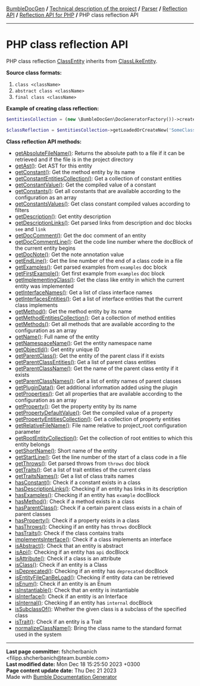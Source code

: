 <embed> <a href="/docs/README.md">BumbleDocGen</a> <b>/</b> <a href="/docs/tech/readme.md">Technical description of the project</a> <b>/</b> <a href="/docs/tech/2.parser/readme.md">Parser</a> <b>/</b> <a href="/docs/tech/2.parser/reflectionApi/readme.md">Reflection API</a> <b>/</b> <a href="/docs/tech/2.parser/reflectionApi/php/readme.md">Reflection API for PHP</a> <b>/</b> PHP class reflection API<hr> </embed>

<embed> <h1>PHP class reflection API</h1> </embed>

PHP class reflection <a href="/docs/tech/2.parser/reflectionApi/php/classes/ClassEntity.md">ClassEntity</a> inherits from <a href="/docs/tech/2.parser/reflectionApi/php/classes/ClassLikeEntity_4.md">ClassLikeEntity</a>.

**Source class formats:**

1) `class <className>`
2) `abstract class <className>`
3) `final class <className>`

**Example of creating class reflection:**

```php
$entitiesCollection = (new \BumbleDocGen\DocGeneratorFactory())->createRootEntitiesCollection($reflectionApiConfig);

$classReflection = $entitiesCollection->getLoadedOrCreateNew('SomeClassName'); // or get()
```

**Class reflection API methods:**

- [getAbsoluteFileName()](/docs/tech/2.parser/reflectionApi/php/classes/ClassEntity.md#mgetabsolutefilename): Returns the absolute path to a file if it can be retrieved and if the file is in the project directory
- [getAst()](/docs/tech/2.parser/reflectionApi/php/classes/ClassEntity.md#mgetast): Get AST for this entity
- [getConstant()](/docs/tech/2.parser/reflectionApi/php/classes/ClassEntity.md#mgetconstant): Get the method entity by its name
- [getConstantEntitiesCollection()](/docs/tech/2.parser/reflectionApi/php/classes/ClassEntity.md#mgetconstantentitiescollection): Get a collection of constant entities
- [getConstantValue()](/docs/tech/2.parser/reflectionApi/php/classes/ClassEntity.md#mgetconstantvalue): Get the compiled value of a constant
- [getConstants()](/docs/tech/2.parser/reflectionApi/php/classes/ClassEntity.md#mgetconstants): Get all constants that are available according to the configuration as an array
- [getConstantsValues()](/docs/tech/2.parser/reflectionApi/php/classes/ClassEntity.md#mgetconstantsvalues): Get class constant compiled values according to filters
- [getDescription()](/docs/tech/2.parser/reflectionApi/php/classes/ClassEntity.md#mgetdescription): Get entity description
- [getDescriptionLinks()](/docs/tech/2.parser/reflectionApi/php/classes/ClassEntity.md#mgetdescriptionlinks): Get parsed links from description and doc blocks `see` and `link`
- [getDocComment()](/docs/tech/2.parser/reflectionApi/php/classes/ClassEntity.md#mgetdoccomment): Get the doc comment of an entity
- [getDocCommentLine()](/docs/tech/2.parser/reflectionApi/php/classes/ClassEntity.md#mgetdoccommentline): Get the code line number where the docBlock of the current entity begins
- [getDocNote()](/docs/tech/2.parser/reflectionApi/php/classes/ClassEntity.md#mgetdocnote): Get the note annotation value
- [getEndLine()](/docs/tech/2.parser/reflectionApi/php/classes/ClassEntity.md#mgetendline): Get the line number of the end of a class code in a file
- [getExamples()](/docs/tech/2.parser/reflectionApi/php/classes/ClassEntity.md#mgetexamples): Get parsed examples from `examples` doc block
- [getFirstExample()](/docs/tech/2.parser/reflectionApi/php/classes/ClassEntity.md#mgetfirstexample): Get first example from `examples` doc block
- [getImplementingClass()](/docs/tech/2.parser/reflectionApi/php/classes/ClassEntity.md#mgetimplementingclass): Get the class like entity in which the current entity was implemented
- [getInterfaceNames()](/docs/tech/2.parser/reflectionApi/php/classes/ClassEntity.md#mgetinterfacenames): Get a list of class interface names
- [getInterfacesEntities()](/docs/tech/2.parser/reflectionApi/php/classes/ClassEntity.md#mgetinterfacesentities): Get a list of interface entities that the current class implements
- [getMethod()](/docs/tech/2.parser/reflectionApi/php/classes/ClassEntity.md#mgetmethod): Get the method entity by its name
- [getMethodEntitiesCollection()](/docs/tech/2.parser/reflectionApi/php/classes/ClassEntity.md#mgetmethodentitiescollection): Get a collection of method entities
- [getMethods()](/docs/tech/2.parser/reflectionApi/php/classes/ClassEntity.md#mgetmethods): Get all methods that are available according to the configuration as an array
- [getName()](/docs/tech/2.parser/reflectionApi/php/classes/ClassEntity.md#mgetname): Full name of the entity
- [getNamespaceName()](/docs/tech/2.parser/reflectionApi/php/classes/ClassEntity.md#mgetnamespacename): Get the entity namespace name
- [getObjectId()](/docs/tech/2.parser/reflectionApi/php/classes/ClassEntity.md#mgetobjectid): Get entity unique ID
- [getParentClass()](/docs/tech/2.parser/reflectionApi/php/classes/ClassEntity.md#mgetparentclass): Get the entity of the parent class if it exists
- [getParentClassEntities()](/docs/tech/2.parser/reflectionApi/php/classes/ClassEntity.md#mgetparentclassentities): Get a list of parent class entities
- [getParentClassName()](/docs/tech/2.parser/reflectionApi/php/classes/ClassEntity.md#mgetparentclassname): Get the name of the parent class entity if it exists
- [getParentClassNames()](/docs/tech/2.parser/reflectionApi/php/classes/ClassEntity.md#mgetparentclassnames): Get a list of entity names of parent classes
- [getPluginData()](/docs/tech/2.parser/reflectionApi/php/classes/ClassEntity.md#mgetplugindata): Get additional information added using the plugin
- [getProperties()](/docs/tech/2.parser/reflectionApi/php/classes/ClassEntity.md#mgetproperties): Get all properties that are available according to the configuration as an array
- [getProperty()](/docs/tech/2.parser/reflectionApi/php/classes/ClassEntity.md#mgetproperty): Get the property entity by its name
- [getPropertyDefaultValue()](/docs/tech/2.parser/reflectionApi/php/classes/ClassEntity.md#mgetpropertydefaultvalue): Get the compiled value of a property
- [getPropertyEntitiesCollection()](/docs/tech/2.parser/reflectionApi/php/classes/ClassEntity.md#mgetpropertyentitiescollection): Get a collection of property entities
- [getRelativeFileName()](/docs/tech/2.parser/reflectionApi/php/classes/ClassEntity.md#mgetrelativefilename): File name relative to project_root configuration parameter
- [getRootEntityCollection()](/docs/tech/2.parser/reflectionApi/php/classes/ClassEntity.md#mgetrootentitycollection): Get the collection of root entities to which this entity belongs
- [getShortName()](/docs/tech/2.parser/reflectionApi/php/classes/ClassEntity.md#mgetshortname): Short name of the entity
- [getStartLine()](/docs/tech/2.parser/reflectionApi/php/classes/ClassEntity.md#mgetstartline): Get the line number of the start of a class code in a file
- [getThrows()](/docs/tech/2.parser/reflectionApi/php/classes/ClassEntity.md#mgetthrows): Get parsed throws from `throws` doc block
- [getTraits()](/docs/tech/2.parser/reflectionApi/php/classes/ClassEntity.md#mgettraits): Get a list of trait entities of the current class
- [getTraitsNames()](/docs/tech/2.parser/reflectionApi/php/classes/ClassEntity.md#mgettraitsnames): Get a list of class traits names
- [hasConstant()](/docs/tech/2.parser/reflectionApi/php/classes/ClassEntity.md#mhasconstant): Check if a constant exists in a class
- [hasDescriptionLinks()](/docs/tech/2.parser/reflectionApi/php/classes/ClassEntity.md#mhasdescriptionlinks): Checking if an entity has links in its description
- [hasExamples()](/docs/tech/2.parser/reflectionApi/php/classes/ClassEntity.md#mhasexamples): Checking if an entity has `example` docBlock
- [hasMethod()](/docs/tech/2.parser/reflectionApi/php/classes/ClassEntity.md#mhasmethod): Check if a method exists in a class
- [hasParentClass()](/docs/tech/2.parser/reflectionApi/php/classes/ClassEntity.md#mhasparentclass): Check if a certain parent class exists in a chain of parent classes
- [hasProperty()](/docs/tech/2.parser/reflectionApi/php/classes/ClassEntity.md#mhasproperty): Check if a property exists in a class
- [hasThrows()](/docs/tech/2.parser/reflectionApi/php/classes/ClassEntity.md#mhasthrows): Checking if an entity has `throws` docBlock
- [hasTraits()](/docs/tech/2.parser/reflectionApi/php/classes/ClassEntity.md#mhastraits): Check if the class contains traits
- [implementsInterface()](/docs/tech/2.parser/reflectionApi/php/classes/ClassEntity.md#mimplementsinterface): Check if a class implements an interface
- [isAbstract()](/docs/tech/2.parser/reflectionApi/php/classes/ClassEntity.md#misabstract): Check that an entity is abstract
- [isApi()](/docs/tech/2.parser/reflectionApi/php/classes/ClassEntity.md#misapi): Checking if an entity has `api` docBlock
- [isAttribute()](/docs/tech/2.parser/reflectionApi/php/classes/ClassEntity.md#misattribute): Check if a class is an attribute
- [isClass()](/docs/tech/2.parser/reflectionApi/php/classes/ClassEntity.md#misclass): Check if an entity is a Class
- [isDeprecated()](/docs/tech/2.parser/reflectionApi/php/classes/ClassEntity.md#misdeprecated): Checking if an entity has `deprecated` docBlock
- [isEntityFileCanBeLoad()](/docs/tech/2.parser/reflectionApi/php/classes/ClassEntity.md#misentityfilecanbeload): Checking if entity data can be retrieved
- [isEnum()](/docs/tech/2.parser/reflectionApi/php/classes/ClassEntity.md#misenum): Check if an entity is an Enum
- [isInstantiable()](/docs/tech/2.parser/reflectionApi/php/classes/ClassEntity.md#misinstantiable): Check that an entity is instantiable
- [isInterface()](/docs/tech/2.parser/reflectionApi/php/classes/ClassEntity.md#misinterface): Check if an entity is an Interface
- [isInternal()](/docs/tech/2.parser/reflectionApi/php/classes/ClassEntity.md#misinternal): Checking if an entity has `internal` docBlock
- [isSubclassOf()](/docs/tech/2.parser/reflectionApi/php/classes/ClassEntity.md#missubclassof): Whether the given class is a subclass of the specified class
- [isTrait()](/docs/tech/2.parser/reflectionApi/php/classes/ClassEntity.md#mistrait): Check if an entity is a Trait
- [normalizeClassName()](/docs/tech/2.parser/reflectionApi/php/classes/ClassEntity.md#mnormalizeclassname): Bring the class name to the standard format used in the system


<div id='page_committer_info'>
<hr>
<b>Last page committer:</b> fshcherbanich &lt;filipp.shcherbanich@team.bumble.com&gt;<br><b>Last modified date:</b>   Mon Dec 18 15:25:50 2023 +0300<br><b>Page content update date:</b> Thu Dec 21 2023<br>Made with <a href='https://github.com/bumble-tech/bumble-doc-gen/blob/master/docs/README.md'>Bumble Documentation Generator</a></div>